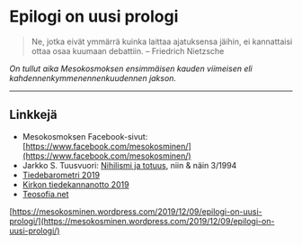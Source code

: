 # Epilogi on uusi prologi

> Ne, jotka eivät ymmärrä kuinka laittaa ajatuksensa jäihin, ei kannattaisi ottaa osaa kuumaan debattiin. – Friedrich Nietzsche

_On tullut aika Mesokosmoksen ensimmäisen kauden viimeisen eli kahdennenkymmenennenkuudennen jakson._

---

## Linkkejä

* Mesokosmoksen Facebook-sivut: [https://www.facebook.com/mesokosminen/](https://www.facebook.com/mesokosminen/)
* Jarkko S. Tuusvuori: [Nihilismi ja totuus](https://www.netn.fi/sites/www.netn.fi/files/netn943-12.pdf), niin & näin 3/1994
* [Tiedebarometri 2019](http://www.tieteentiedotus.fi/files/Tiedebarometri_2019.pdf)
* [Kirkon tiedekannanotto 2019](https://evl.fi/documents/1327140/59134327/tieteiden-lahja.-piispojen-puheenvuoro-tieteiden-arvosta-ja-tehtavasta-jumalan-luomakunnassa.pdf)
* [Teosofia.net](https://teosofia.net/)

[https://mesokosminen.wordpress.com/2019/12/09/epilogi-on-uusi-prologi/](https://mesokosminen.wordpress.com/2019/12/09/epilogi-on-uusi-prologi/)

